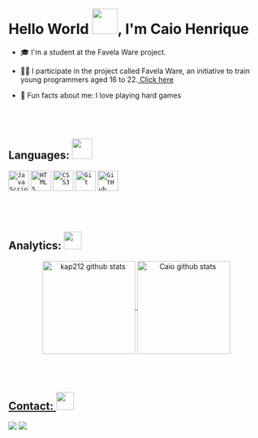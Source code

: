 <!-- Presentation -->
<h1 align= left>Hello World <img src="https://em-content.zobj.net/source/microsoft-teams/337/waving-hand_1f44b.png" width="50px">, I'm Caio Henrique</h1>

- 🎓 I'm a student at the Favela Ware project.

- 👨‍🏫 I participate in the project called Favela Ware, an initiative to train young programmers aged 16 to 22.<a href="https://favelaware.animahub.com.br/sobre" target="blank"> Click here</a>

- 🚀 Fun facts about me: I love playing hard games

<br><br>

<!-- Skills -->
<h2 align="left"> Languages: <img src="https://em-content.zobj.net/source/microsoft-teams/337/man-technologist_1f468-200d-1f4bb.png" width="40px"> </h2>

<code><img width="40px" src="https://cdn.jsdelivr.net/gh/devicons/devicon/icons/javascript/javascript-original.svg" title = "JavaScript"/></code>
<code><img width="40px" src="https://cdn.jsdelivr.net/gh/devicons/devicon/icons/html5/html5-original.svg" title = "HTML5"/></code>
<code><img width="40px" src="https://cdn.jsdelivr.net/gh/devicons/devicon/icons/css3/css3-original.svg" title = "CSS3"/></code>
<code><img width="40px" src="https://cdn.jsdelivr.net/gh/devicons/devicon/icons/git/git-original.svg" title = "Git"/></code>
<code><img width="40px" src="https://cdn.jsdelivr.net/gh/devicons/devicon/icons/github/github-original.svg" title = "GitHub"/></code>

<br><br>

<!-- Analitycs -->
<h2>Analytics: <img src="https://gifs.eco.br/wp-content/uploads/2022/10/gifs-de-graficos-0.gif" width="35px"> </h2>
<div align="center">
   <a href="https://github.com/kap212">
   <img height=183 align="center" src="https://github-readme-stats.vercel.app/api?username=kap212&show_icons=true&theme=dracula&hide_border=true&ring_color=F72222&title_color=F72222&icon_color=F7AE30&card_wildth=250" alt="kap212 github stats"/>    
   <img height=183 align="center" src="https://github-readme-stats.vercel.app/api/top-langs/?username=kap212&count_private=true&show_icons=true&theme=dracula&layout=compact&langs_count=6&hide_border=true&card_wildth=300&title_color=F72222&icon_color=F7AE30" alt="Caio github stats"/>   
</div>
 
  ##
  
 <!-- Contacts -->
<div> 
      <br><h2>Contact: <img src="https://em-content.zobj.net/source/microsoft-teams/337/telephone-receiver_1f4de.png" width="35px"></h2>
  <a href="https://www.instagram.com/caiohhenriquee/" target="_blank"><img src="https://img.shields.io/badge/-Instagram-%23E4405F?style=for-the-badge&logo=instagram&logoColor=white" target="_blank"></a>
  <a href="https://www.linkedin.com/in/caio-henrique-a22043279/" target="_blank"><img src="https://img.shields.io/badge/-LinkedIn-%230077B5?style=for-the-badge&logo=linkedin&logoColor=white" target="_blank"></a> 

<div>

